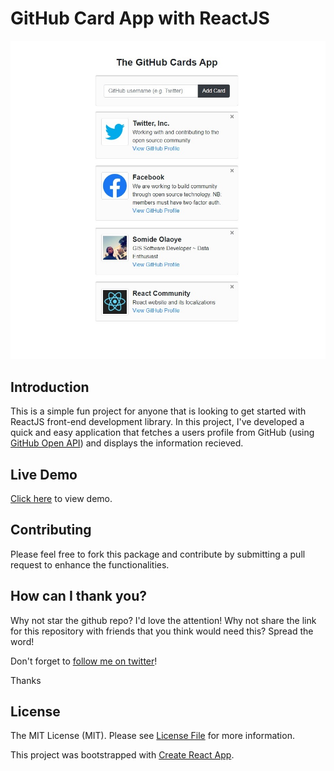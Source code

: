 # GitHub Card App with ReactJS

<img width="1093" style="text-align: center;" alt="GitHub Card App with ReactJS" src="https://raw.githubusercontent.com/Kamparia/github-card-app-react-demo/master/public/screenshot.jpg">

## Introduction
This is a simple fun project for anyone that is looking to get started with ReactJS front-end development library. In this project, I've developed a quick and easy application that fetches a users profile from GitHub (using [GitHub Open API](https://developer.github.com/v3/)) and displays the information recieved.

## Live Demo
[Click here](https://kamparia.github.io/github-card-app-react-demo/) to view demo.

## Contributing

Please feel free to fork this package and contribute by submitting a pull request to enhance the functionalities.

## How can I thank you?

Why not star the github repo? I'd love the attention! Why not share the link for this repository with friends that you think would need this? Spread the word!

Don't forget to [follow me on twitter](https://twitter.com/tayyab212)!

Thanks

## License

The MIT License (MIT). Please see [License File](LICENSE) for more information.

This project was bootstrapped with [Create React App](https://github.com/facebook/create-react-app).

